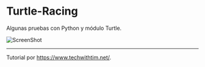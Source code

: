 # Turtle-Racing

Algunas pruebas con Python y módulo Turtle.

![ScreenShot](https://raw.githubusercontent.com/guidocano/Turtle-Racing/blob/main/screenshots/turtle1.png)

-------------------------------------

Tutorial por https://www.techwithtim.net/.
